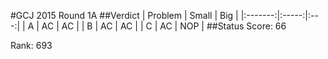 #GCJ 2015 Round 1A
##Verdict
| Problem | Small | Big |
|:-------:|:-----:|:---:|
| A | AC | AC |
| B | AC | AC |
| C | AC | NOP |
##Status
Score:	66

Rank:	693